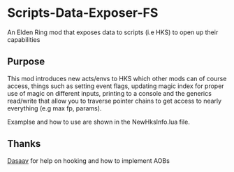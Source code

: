 # Scripts-Data-Exposer-FS
An Elden Ring mod that exposes data to scripts (i.e HKS) to open up their capabilities

## Purpose
This mod introduces new acts/envs to HKS which other mods can of course access, things such as setting event flags, updating magic index for proper use of magic on different inputs, printing to a console and the generics read/write that allow you to traverse pointer chains to get access to nearly everything (e.g max fp, params).

Examplse and how to use are shown in the NewHksInfo.lua file.

## Thanks
[Dasaav](https://github.com/Dasaav-dsv) for help on hooking and how to implement AOBs
